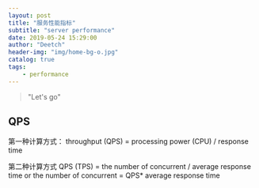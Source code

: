 ```yaml
---
layout: post
title: "服务性能指标"
subtitle: "server performance"
date: 2019-05-24 15:29:00
author: "Deetch"
header-img: "img/home-bg-o.jpg"
catalog: true
tags:
    - performance
---
```


> "Let's go"


## QPS

第一种计算方式：
throughput (QPS) = processing power (CPU) / response time

第二种计算方式
QPS (TPS) = the number of concurrent / average response time or the number of concurrent = QPS* average response time

